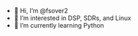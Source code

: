 - 👋 Hi, I’m @fsover2
- 👀 I’m interested in DSP, SDRs, and Linux
- 🌱 I’m currently learning Python

<!---
fsover2/fsover2 is a ✨ special ✨ repository because its `README.md` (this file) appears on your GitHub profile.
You can click the Preview link to take a look at your changes.
--->
